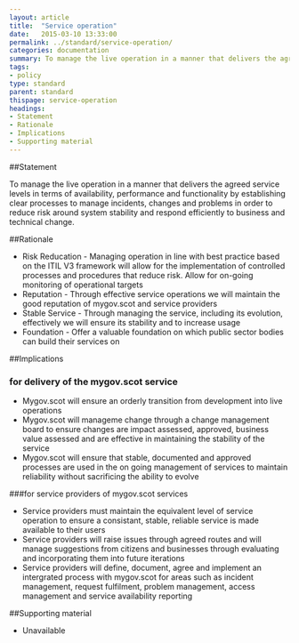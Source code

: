 ```yaml
---
layout: article
title:  "Service operation"
date:   2015-03-10 13:33:00
permalink: ../standard/service-operation/ 
categories: documentation
summary: To manage the live operation in a manner that delivers the agreed service levels in terms of availability, performance and functionality by establishing clear processes to manage incidents, changes and problems in order to reduce risk around system stability and respond efficiently to business and technical change.
tags: 
- policy
type: standard
parent: standard
thispage: service-operation
headings:
- Statement
- Rationale
- Implications
- Supporting material
---
```


##Statement

To manage the live operation in a manner that delivers the agreed service levels in terms of availability, performance and functionality by establishing clear processes to manage incidents, changes and problems in order to reduce risk around system stability and respond efficiently to business and technical change.

##Rationale

* Risk Reducation - Managing operation in line with best practice based on the ITIL V3 framework will allow for the implementation of controlled processes and procedures that reduce risk. Allow for on-going monitoring of operational targets
* Reputation - Through effective service operations we will maintain the good reputation of mygov.scot and service providers
* Stable Service - Through managing the service, including its evolution, effectively we will ensure its stability and to increase usage
* Foundation - Offer a valuable foundation on which public sector bodies can build their services on

##Implications

### for delivery of the mygov.scot service

* Mygov.scot will ensure an orderly transition from development into live operations
* Mygov.scot will manageme change through a change management board to ensure changes are impact assessed, approved, business value assessed and are effective in maintaining the stability of the service
* Mygov.scot will ensure that stable, documented and approved processes are used in the on going management of services to maintain reliability without sacrificing the ability to evolve

###for service providers of mygov.scot services

* Service providers must maintain the equivalent level of service operation to ensure a consistant, stable, reliable service is made available to their users
* Service providers will raise issues through agreed routes and will manage suggestions from citizens and businesses through evaluating and incorporating them into future iterations
* Service providers will define, document, agree and implement an intergrated process with mygov.scot for areas such as incident management, request fulfilment, problem management, access management and service availability reporting

##Supporting material

- Unavailable
